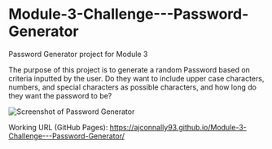 # Module-3-Challenge---Password-Generator
Password Generator project for Module 3

The purpose of this project is to generate a random Password based on criteria inputted by the user. Do they want to include upper case characters, numbers, and special characters as possible characters, and how long do they want the password to be?

![Screenshot of Password Generator](https://imgur.com/sTYKpWm)

Working URL (GitHub Pages): https://ajconnally93.github.io/Module-3-Challenge---Password-Generator/